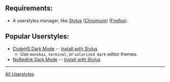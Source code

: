 ## Requirements:
- A userstyles manager, like [Stylus](https://add0n.com/stylus.html) ([Chromium](https://chrome.google.com/webstore/detail/stylus/clngdbkpkpeebahjckkjfobafhncgmne)) ([Firefox](https://addons.mozilla.org/en-US/firefox/addon/styl-us/)).
## Popular Userstyles:
- [CodeHS Dark Mode](https://github.com/starchyunderscore/userstyles/blob/main/styles/codehs-dark-mode.user.css/) -- [Install with Stylus](https://raw.githubusercontent.com/starchyunderscore/userstyles/main/styles/codehs-dark-mode.user.css)
  - Use `monokai`, `terminal`, or `solarized dark` editor themes.
- [NoRedInk Dark Mode](https://github.com/starchyunderscore/userstyles/blob/main/styles/noredink-darkmode.user.css/) -- [Install with Stylus](https://raw.githubusercontent.com/starchyunderscore/userstyles/main/styles/noredink-darkmode.user.css)
---
[All Userstyles](https://github.com/starchyunderscore/userstyles/tree/main/styles)
